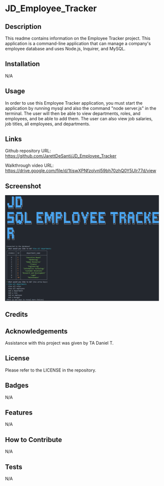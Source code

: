 # JD_Employee_Tracker

## Description

This readme contains information on the Employee Tracker project. This application is a command-line application that can manage a company's employee database and uses Node.js, Inquirer, and MySQL.

## Installation

N/A

## Usage

In order to use this Employee Tracker application, you must start the application by running mysql and also the command "node server.js" in the terminal. The user will then be able to view departments, roles, and employees, and be able to add them. The user can also view job salaries, job titles, all employees, and departments.

## Links

Github repository URL: https://github.com/JarettDeSanti/JD_Employee_Tracker <br>

Walkthrough video URL: https://drive.google.com/file/d/1tiswXPNfzolvnl59bh70zhQ0Y5UIr77d/view


## Screenshot

![alt text](<Screenshot 2024-03-14 011232.png>)

## Credits


## Acknowledgements 

Assistance with this project was given by TA Daniel T.

## License

Please refer to the LICENSE in the repository.

## Badges
N/A

## Features
N/A

## How to Contribute
N/A

## Tests
N/A
